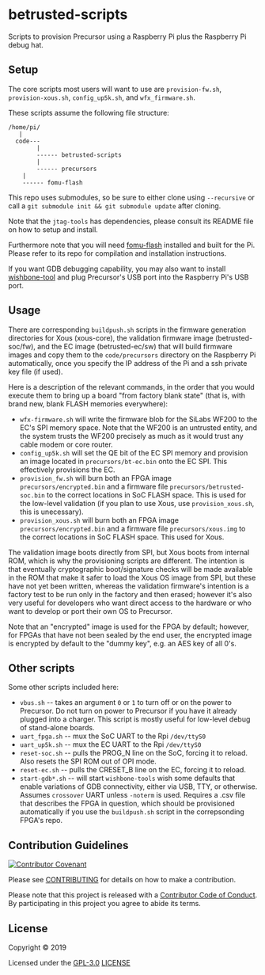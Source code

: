 # betrusted-scripts

Scripts to provision Precursor using a Raspberry Pi plus the Raspberry Pi debug hat.

## Setup

The core scripts most users will want to use are `provision-fw.sh`, `provision-xous.sh`, `config_up5k.sh`,
and `wfx_firmware.sh`.

These scripts assume the following file structure:

```
/home/pi/
   |
  code---
        |
        ------ betrusted-scripts
        |
        ------ precursors
	|
	------ fomu-flash
```

This repo uses submodules, so be sure to either clone using `--recursive` or call a
`git submodule init && git submodule update` after cloning.

Note that the `jtag-tools` has dependencies, please consult its README file on how to
setup and install.

Furthermore note that you will need [fomu-flash](https://github.com/betrusted-io/fomu-flash) installed
and built for the Pi. Please refer to its repo for compilation and installation instructions.

If you want GDB debugging capability, you may also want to install [wishbone-tool](https://wishbone-utils.readthedocs.io/en/latest/wishbone-tool/) and plug Precursor's USB port into the Raspberry Pi's USB port.

## Usage

There are corresponding `buildpush.sh` scripts in the firmware
generation directories for Xous (xous-core), the validation firmware
image (betrusted-soc/fw), and the EC image (betrusted-ec/sw) that will
build firmware images and copy them to the `code/precursors` directory on the
Raspberry Pi automatically, once you specify the IP address of the Pi
and a ssh private key file (if used).

Here is a description of the relevant commands, in the order that you would execute them to bring up a board "from factory blank state" (that is, with brand new, blank FLASH memories everywhere):

- `wfx-firmware.sh` will write the firmware blob for the SiLabs WF200 to the EC's SPI memory space. Note that the WF200 is an untrusted entity, and the system trusts the WF200 precisely as much as it would trust any cable modem or core router.
- `config_up5k.sh` will set the QE bit of the EC SPI memory and provision an image located in `precursors/bt-ec.bin` onto the EC SPI. This effectively provisions the EC.
- `provision_fw.sh` will burn both an FPGA image `precursors/encrypted.bin` and a firmware file `precursors/betrusted-soc.bin` to the correct locations in SoC FLASH space. This is used for the low-level validation (if you plan to use Xous, use `provision_xous.sh`, this is unecessary).
- `provision_xous.sh` will burn both an FPGA image `precursors/encrypted.bin` and a firmware file `precursors/xous.img` to the correct locations in SoC FLASH space. This used for Xous.

The validation image boots directly from SPI, but Xous boots from
internal ROM, which is why the provisioning scripts are different. The
intention is that eventually cryptographic boot/signature checks will
be made available in the ROM that make it safer to load the Xous OS
image from SPI, but these have not yet been written, whereas the
validation firmware's intention is a factory test to be run only in
the factory and then erased; however it's also very useful for developers
who want direct access to the hardware or who want to develop or port their
own OS to Precursor.

Note that an "encrypted" image is used for the FPGA by default; however,
for FPGAs that have not been sealed by the end user, the encrypted image
is encrypted by default to the "dummy key", e.g. an AES key of all 0's.

## Other scripts

Some other scripts included here:

- `vbus.sh` -- takes an argument `0` or `1` to turn off or on the power to Precursor. Do not turn on power to Precursor if you have it already plugged into a charger. This script is mostly useful for low-level debug of stand-alone boards.
- `uart_fpga.sh` -- mux the SoC UART to the Rpi `/dev/ttyS0`
- `uart_up5k.sh` -- mux the EC UART to the Rpi `/dev/ttyS0`
- `reset-soc.sh` -- pulls the PROG_N line on the SoC, forcing it to reload. Also resets the SPI ROM out of OPI mode.
- `reset-ec.sh` -- pulls the CRESET_B line on the EC, forcing it to reload.
- `start-gdb*.sh` -- will start `wishbone-tools` wish some defaults that enable variations of GDB connectivity, either via USB, TTY, or otherwise. Assumes `crossover` UART unless `-noterm` is used. Requires a .csv file that describes the FPGA in question, which should be provisioned automatically if you use the `buildpush.sh` script in the correpsonding FPGA's repo.

## Contribution Guidelines

[![Contributor Covenant](https://img.shields.io/badge/Contributor%20Covenant-v2.0%20adopted-ff69b4.svg)](CODE_OF_CONDUCT.md)

Please see [CONTRIBUTING](CONTRIBUTING.md) for details on
how to make a contribution.

Please note that this project is released with a
[Contributor Code of Conduct](CODE_OF_CONDUCT.md).
By participating in this project you agree to abide its terms.

## License

Copyright © 2019

Licensed under the [GPL-3.0](https://opensource.org/licenses/GPL-3.0) [LICENSE](LICENSE)
